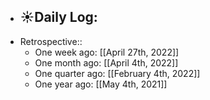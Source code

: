 - ☀️Daily Log:
    -
- Retrospective::
    - One week ago: [[April 27th, 2022]]
    - One month ago: [[April 4th, 2022]]
    - One quarter ago: [[February 4th, 2022]]
    - One year ago: [[May 4th, 2021]]
